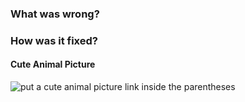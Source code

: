 ### What was wrong?



### How was it fixed?


[//]: # (For important changes, please add a new entry to the release notes file)
[//]: # (See: https://cross-client-testing.readthedocs.io/en/latest/contributing.html#pull-requests)

#### Cute Animal Picture

![put a cute animal picture link inside the parentheses]()
